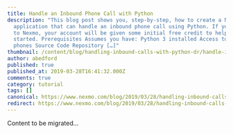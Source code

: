 ```yaml
---
title: Handle an Inbound Phone Call with Python
description: "This blog post shows you, step-by-step, how to create a Nexmo
  application that can handle an inbound phone call using Python. If you are new
  to Nexmo, your account will be given some initial free credit to help get you
  started. Prerequisites Assumes you have: Python 3 installed Access to two
  phones Source Code Repository […]"
thumbnail: /content/blog/handling-inbound-calls-with-python-dr/handle-inbound-phone-call.png
author: abedford
published: true
published_at: 2019-03-28T16:41:32.000Z
comments: true
category: tutorial
tags: []
canonical: https://www.nexmo.com/blog/2019/03/28/handling-inbound-calls-with-python-dr
redirect: https://www.nexmo.com/blog/2019/03/28/handling-inbound-calls-with-python-dr
---
```


Content to be migrated...
